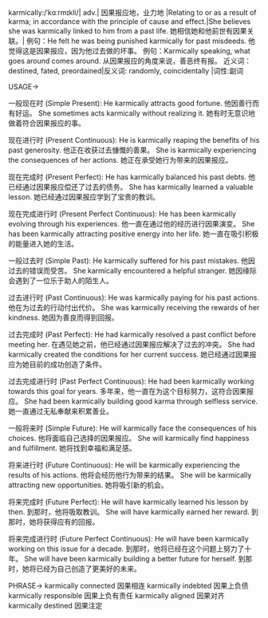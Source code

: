 karmically:/ˈkɑːrmɪkli/| adv.| 因果报应地，业力地 |Relating to or as a result of karma; in accordance with the principle of cause and effect.|She believes she was karmically linked to him from a past life. 她相信她和他前世有因果关联。|
例句：He felt he was being punished karmically for past misdeeds. 他觉得这是因果报应，因为他过去做的坏事。
例句：Karmically speaking, what goes around comes around. 从因果报应的角度来说，善恶终有报。
近义词：destined, fated, preordained|反义词: randomly, coincidentally |词性:副词

USAGE->

一般现在时 (Simple Present):
He karmically attracts good fortune. 他因善行而有好运。
She sometimes acts karmically without realizing it. 她有时无意识地做着符合因果报应的事。


现在进行时 (Present Continuous):
He is karmically reaping the benefits of his past generosity.  他正在收获过去慷慨的善果。
She is karmically experiencing the consequences of her actions. 她正在承受她行为带来的因果报应。


现在完成时 (Present Perfect):
He has karmically balanced his past debts. 他已经通过因果报应偿还了过去的债务。
She has karmically learned a valuable lesson. 她已经通过因果报应学到了宝贵的教训。


现在完成进行时 (Present Perfect Continuous):
He has been karmically evolving through his experiences. 他一直在通过他的经历进行因果演变。
She has been karmically attracting positive energy into her life. 她一直在吸引积极的能量进入她的生活。


一般过去时 (Simple Past):
He karmically suffered for his past mistakes. 他因过去的错误而受苦。
She karmically encountered a helpful stranger. 她因缘际会遇到了一位乐于助人的陌生人。


过去进行时 (Past Continuous):
He was karmically paying for his past actions. 他在为过去的行动付出代价。
She was karmically receiving the rewards of her kindness. 她因为善良而得到回报。


过去完成时 (Past Perfect):
He had karmically resolved a past conflict before meeting her. 在遇见她之前，他已经通过因果报应解决了过去的冲突。
She had karmically created the conditions for her current success. 她已经通过因果报应为她目前的成功创造了条件。


过去完成进行时 (Past Perfect Continuous):
He had been karmically working towards this goal for years. 多年来，他一直在为这个目标努力，这符合因果报应。
She had been karmically building good karma through selfless service. 她一直通过无私奉献来积累善业。


一般将来时 (Simple Future):
He will karmically face the consequences of his choices. 他将面临自己选择的因果报应。
She will karmically find happiness and fulfillment. 她将找到幸福和满足感。


将来进行时 (Future Continuous):
He will be karmically experiencing the results of his actions. 他将会经历他行为带来的结果。
She will be karmically attracting new opportunities. 她将吸引新的机会。


将来完成时 (Future Perfect):
He will have karmically learned his lesson by then. 到那时，他将吸取教训。
She will have karmically earned her reward. 到那时，她将获得应有的回报。


将来完成进行时 (Future Perfect Continuous):
He will have been karmically working on this issue for a decade. 到那时，他将已经在这个问题上努力了十年。
She will have been karmically building a better future for herself. 到那时，她将已经为自己创造了更美好的未来。



PHRASE->
karmically connected  因果相连
karmically indebted  因果上负债
karmically responsible  因果上负有责任
karmically aligned  因果对齐
karmically destined  因果注定
